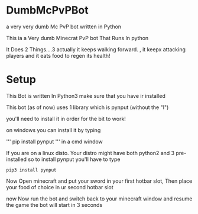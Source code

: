 # DumbMcPvPBot
a very very dumb Mc PvP bot written in Python

This ia a Very dumb Minecrat PvP bot That Runs In python

It Does 2 Things....3 actually
it keeps walking forward.
, it keepx attacking players
and it eats food to regen its health!

<h1>Setup</h1>
This Bot is written In Python3 make sure that you have ir installed

This bot (as of now) uses 1 library which is pynput (without the "I")

you'll need to install it in order for the bit to work!

on windows you can install it by typing

'''
pip install pynput
'''
in a cmd window

If you are on a linux disto. Your distro might have both python2 and 3 pre-installed
so to install pynput you'll have to type
```
pip3 install pynput
```
Now Open minecraft and put your sword in your first hotbar slot, Then 
place your food of choice in ur second hotbar slot

now Now run the bot and switch back to your minecraft window and resume the game
the bot will start in 3 seconds
